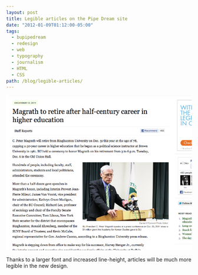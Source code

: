 ```yaml
---
layout: post
title: Legible articles on the Pipe Dream site
date: "2012-01-09T01:12:00-05:00"
tags:
  - bupipedream
  - redesign
  - web
  - typography
  - journalism
  - HTML
  - CSS
path: /blog/legible-articles/
---
```


![Screenshot of a Pipe Dream article](./article-design.png)

Thanks to a larger font and increased line-height, articles will be much more legible in the new design.
